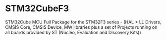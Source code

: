 # STM32CubeF3
STM32Cube MCU Full Package for the STM32F3 series - (HAL + LL Drivers, CMSIS Core, CMSIS Device, MW libraries plus a set of Projects running on all boards provided by ST (Nucleo, Evaluation and Discovery Kits))
